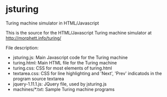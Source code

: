 jsturing
========

Turing machine simulator in HTML/Javascript

This is the source for the HTML/Javascript Turing machine simulator at http://morphett.info/turing/


File description:
* jsturing.js: Main Javascript code for the Turing machine
* turing.html: Main HTML file for the Turing machine
* turing.css: CSS for most elements of turing.html
* textarea.css: CSS for line highlighting and 'Next', 'Prev' indicatods in the program source textarea
* jquery-1.11.1.js: JQuery file, used by jsturing.js
* machines/*.txt: Sample Turing machine programs
